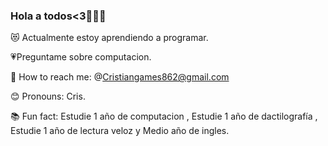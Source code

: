 ### Hola a todos<3💪🏻💗
😻 Actualmente estoy aprendiendo a programar.

💗Preguntame sobre computacion.

💌 How to reach me: @Cristiangames862@gmail.com

😊 Pronouns: Cris.

📚 Fun fact: Estudie 1 año de computacion , Estudie 1 año de dactilografía , Estudie 1 año de lectura veloz y Medio año de ingles.
